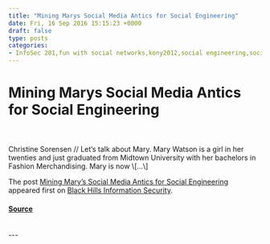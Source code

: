 ```yaml
---
title: "Mining Marys Social Media Antics for Social Engineering"
date: Fri, 16 Sep 2016 15:15:23 +0000
draft: false
type: posts
categories: 
- InfoSec 201,fun with social networks,kony2012,social engineering,social media mining
---
```

# Mining Marys Social Media Antics for Social Engineering

<br/>

<br/>
Christine Sorensen // Let’s talk about Mary. Mary Watson is a girl in her twenties and just graduated from Midtown University with her bachelors in Fashion Merchandising. Mary is now \[…\]

The post [Mining Mary’s Social Media Antics for Social Engineering](https://www.blackhillsinfosec.com/mining-marys-social-media-antics-for-social-engineering/) appeared first on [Black Hills Information Security](https://www.blackhillsinfosec.com).

#### [Source](https://www.blackhillsinfosec.com/mining-marys-social-media-antics-for-social-engineering/)

<br/>
---
